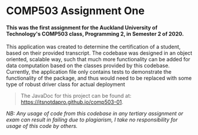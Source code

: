# COMP503 Assignment One
#### This was the first assignment for the Auckland University of Technology's COMP503 class, Programming 2, in Semester 2 of 2020.  

This application was created to determine the certification of a student, based on their provided transcript. The
codebase was designed in an object oriented, scalable way, such that much more functionality can be added for data
computation based on the classes provided by this codebase. Currently, the application file only contains tests to
demonstrate the functionality of the package, and thus would need to be replaced with some type of robust driver class 
for actual deployment

> The JavaDoc for this project can be found at: https://itsnotdapro.github.io/comp503-01. 


*NB: Any usage of code from this codebase in any tertiary assignment or exam can result in failing due to plagiarism,
I take no responsibility for usage of this code by others.*